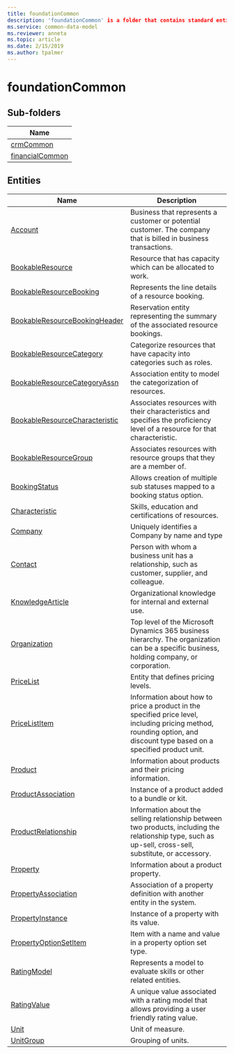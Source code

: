 ```yaml
---
title: foundationCommon
description: 'foundationCommon' is a folder that contains standard entities related to the Common Data Model.
ms.service: common-data-model
ms.reviewer: anneta
ms.topic: article
ms.date: 2/15/2019
ms.author: tpalmer
---
```


# foundationCommon


## Sub-folders

|Name|
|---|
|[crmCommon](crmCommon/overview.md)|
|[financialCommon](financialCommon/overview.md)|




## Entities

|Name|Description|
|---|---|
|[Account](Account.md)|Business that represents a customer or potential customer. The company that is billed in business transactions.  |
|[BookableResource](BookableResource.md)|Resource that has capacity which can be allocated to work.  |
|[BookableResourceBooking](BookableResourceBooking.md)|Represents the line details of a resource booking.  |
|[BookableResourceBookingHeader](BookableResourceBookingHeader.md)|Reservation entity representing the summary of the associated resource bookings.  |
|[BookableResourceCategory](BookableResourceCategory.md)|Categorize resources that have capacity into categories such as roles.  |
|[BookableResourceCategoryAssn](BookableResourceCategoryAssn.md)|Association entity to model the categorization of resources.  |
|[BookableResourceCharacteristic](BookableResourceCharacteristic.md)|Associates resources with their characteristics and specifies the proficiency level of a resource for that characteristic.  |
|[BookableResourceGroup](BookableResourceGroup.md)|Associates resources with resource groups that they are a member of.  |
|[BookingStatus](BookingStatus.md)|Allows creation of multiple sub statuses mapped to a booking status option.  |
|[Characteristic](Characteristic.md)|Skills, education and certifications of resources.  |
|[Company](Company.md)|Uniquely identifies a Company by name and type  |
|[Contact](Contact.md)|Person with whom a business unit has a relationship, such as customer, supplier, and colleague.  |
|[KnowledgeArticle](KnowledgeArticle.md)|Organizational knowledge for internal and external use.  |
|[Organization](Organization.md)|Top level of the Microsoft Dynamics 365 business hierarchy. The organization can be a specific business, holding company, or corporation.  |
|[PriceList](PriceList.md)|Entity that defines pricing levels.  |
|[PriceListItem](PriceListItem.md)|Information about how to price a product in the specified price level, including pricing method, rounding option, and discount type based on a specified product unit.  |
|[Product](Product.md)|Information about products and their pricing information.  |
|[ProductAssociation](ProductAssociation.md)|Instance of a product added to a bundle or kit.  |
|[ProductRelationship](ProductRelationship.md)|Information about the selling relationship between two products, including the relationship type, such as up-sell, cross-sell, substitute, or accessory.  |
|[Property](Property.md)|Information about a product property.  |
|[PropertyAssociation](PropertyAssociation.md)|Association of a property definition with another entity in the system.  |
|[PropertyInstance](PropertyInstance.md)|Instance of a property with its value.  |
|[PropertyOptionSetItem](PropertyOptionSetItem.md)|Item with a name and value in a property option set type.  |
|[RatingModel](RatingModel.md)|Represents a model to evaluate skills or other related entities.  |
|[RatingValue](RatingValue.md)|A unique value associated with a rating model that allows providing a user friendly rating value.  |
|[Unit](Unit.md)|Unit of measure.  |
|[UnitGroup](UnitGroup.md)|Grouping of units.  |
